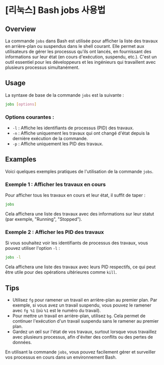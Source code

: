 # [리눅스] Bash jobs 사용법

## Overview
La commande `jobs` dans Bash est utilisée pour afficher la liste des travaux en arrière-plan ou suspendus dans le shell courant. Elle permet aux utilisateurs de gérer les processus qu'ils ont lancés, en fournissant des informations sur leur état (en cours d'exécution, suspendu, etc.). C'est un outil essentiel pour les développeurs et les ingénieurs qui travaillent avec plusieurs processus simultanément.

## Usage
La syntaxe de base de la commande `jobs` est la suivante :

```bash
jobs [options]
```

### Options courantes :
- `-l` : Affiche les identifiants de processus (PID) des travaux.
- `-n` : Affiche uniquement les travaux qui ont changé d'état depuis la dernière exécution de la commande.
- `-p` : Affiche uniquement les PID des travaux.

## Examples
Voici quelques exemples pratiques de l'utilisation de la commande `jobs`.

### Exemple 1 : Afficher les travaux en cours
Pour afficher tous les travaux en cours et leur état, il suffit de taper :

```bash
jobs
```

Cela affichera une liste des travaux avec des informations sur leur statut (par exemple, "Running", "Stopped").

### Exemple 2 : Afficher les PID des travaux
Si vous souhaitez voir les identifiants de processus des travaux, vous pouvez utiliser l'option `-l` :

```bash
jobs -l
```

Cela affichera une liste des travaux avec leurs PID respectifs, ce qui peut être utile pour des opérations ultérieures comme `kill`.

## Tips
- Utilisez `fg` pour ramener un travail en arrière-plan au premier plan. Par exemple, si vous avez un travail suspendu, vous pouvez le ramener avec `fg %1` (où `%1` est le numéro du travail).
- Pour mettre un travail en arrière-plan, utilisez `bg`. Cela permet de continuer l'exécution d'un travail suspendu sans le ramener au premier plan.
- Gardez un œil sur l'état de vos travaux, surtout lorsque vous travaillez avec plusieurs processus, afin d'éviter des conflits ou des pertes de données.

En utilisant la commande `jobs`, vous pouvez facilement gérer et surveiller vos processus en cours dans un environnement Bash.
